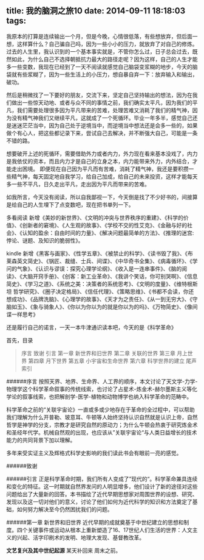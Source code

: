 title: 我的脑洞之旅10
date: 2014-09-11 18:18:03
tags:
---

我原本的打算是连续输出一个月，但是今晚，心情很低落，有些想放弃，但后面一想，这样算什么？自己骗自己吗，因为一些小小的压力，就放弃了对自己的修炼。过去的人生里，我认识到的一个基本事实就是，不管你怎么过，日子总会过去，既然如此，为什么自己不选择朝抵抗力最大的路径走呢？因为这样，自己的人生才能多一些变数，我现在已经到了一天不阅读就感觉自己脑袋变浆糊的地步，今天的脑袋就有些浆糊了，因为一些生活上的小压力，想自暴自弃一下：放弃输入和输出，破功。

然后是稍微找了一下要好的朋友，交流下来，坚定自己坚持输出的想法，因为在我们做出一些惊天动地、或者与众不同的事情之前，我们确实太平凡，因为我们的平凡，我们需要处理很多因为平凡带来的苦难，处理苦难又消耗了我们的精气神，因为没有精气神我们又继续平凡，这就成了一个死循环。毕业一年多半，感觉自己还是迷迷茫茫当中，因为自己处于逆境当中，而逆境当中想法还是会多一些的，如果做个有心人，把这些都记录下来，尝试自己去解决，并不断强大自己，可能是一条不错的路。

想要破开上述的死循环，需要借助外力或者内力，外力现在看来基本没戏了，内力是我依仗的资本，而且内力才是自己的立身之本，内力能带来外力，内外结合，才能走出困境。
即便现在自己因为平凡而有苦难，消耗了精气神，我还是要积攒一些精气神，每天固定地自我学习，给自己加成，给自己的未来投资，这样才能每天多一些不平凡，日久走出平凡，走出因为平凡而带来的苦难。

如我所言，今天没有阅读，所以自我鄙视一下，今天倒是找了不少好书的，间接算是给自己的人生埋下了点变数吧，现在把书单列一下。

多看阅读 新增《美妙的新世界》、《文明的冲突与世界秩序的重建》、《科学的价值》、《创新者的窘境》、《人生观的故事》、《学校不交的性艾克》、《金融与好的社会》、《认知的盈余：自由时间的力量》、《解决问题最简单的方法》、《推理的迷宫:悖论、谜题、及知识的脆弱性》。

kindle
新增《黑客与画家》、《性学五章》、《被禁止的科学》、《读书毁了我》、《布莱森英文简史》、《锅匠、裁缝、士兵、间谍》、《中华奇书全集》、《病毒循环》、《学问的气象》、《认识与谬误：探究心理学论纲》、《收入是一连串事件》、《脑的阅读》、《大脑开窍手册》、《创客：新工业革命》、《我讲个笑话，你可别哭啊》、《信息简史》、《学习之道》、《系统之美：决策者的系统思考》、《文明的度量》、《维特根斯坦 哲学研究》、《圈子决定格局》、《信任代理》、《策略思维》、《书都不会读，你还想成功》、《品牌洗脑》、《心理学的故事》、《天才为之责任》、《从一到无穷大》、《守脑如玉》、《象与骑象人》、《你以为你以为的就是你以为的吗》、《万物简史》、《像间谍一样思考》

还是履行自己的诺言，一天一本牛津通识读本吧，今天的是《科学革命》

首先，目录
>序言
>致谢
>引言
>第一章 新世界和旧世界
>第二章 关联的世界
>第三章 月上世界
>第四章 月下世界
>第五章 小宇宙和生命世界
>第六章 科学世界的建立
>尾声
>索引

######序言
按照天界、地界、生命界、人工界的顺序，本文讨论了天文学-力学-物理学这个科学革命叙事的传统线索，也讨论了占星术-炼金术-赫尔墨斯主义等化学论的叙事线索，也把解剖学-医学-植物和动物博学也纳入科学革命的范畴中。

科学革命之前的“关联宇宙论》一直或多或少地存在于革命的全过程中，可以帮助我们理解为什么开普勒、玻意耳、牛顿等人始终坚持认识自然就是认识上帝，自然哲学是神学的分支，宗教才是研究自然的原动力；为什么牛顿会热衷于研究炼金术和圣经年代学。机械自然观的出现，也应该从”关联宇宙论“与人类日益增长的技术能力的共同背景下加以理解。

多年来受实证主义及辉格式科学史影响的我们读此书会有眼前一亮的感觉。

######致谢

######引言
正是科学革命时期，我们所有人变成了”现代的“。科学革命兼具连续和变化的特征。这一时期就自然界发问的人明显增多，他们设计了新的途径对这些问题给出了大量新的回答。本书描绘了近代早期思想家对周围世界的设想、研究、发现以及这一切对他们的意义，讨论了他们如何为近代科学的知识和方法奠定了基础，如何努力解决至今仍然困扰我们的问题。

######第一章 新世界和旧世界
近代早期的成就奠基于中世纪建立的思想和制度。四个关键事件或运动从根本上重新塑造了16、17世纪人们生活的世界：人文主义的兴起、活字印刷术的发明、地理大发现、基督教改革。

**文艺复兴及其中世纪起源**               某天补回来  周末之前。
